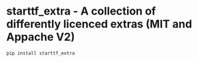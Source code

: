 # starttf_extra - A collection of differently licenced extras (MIT and Appache V2)

```bash
pip install starttf_extra
```